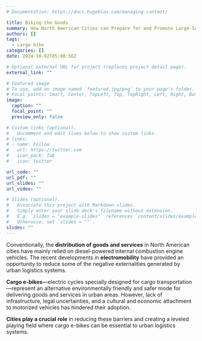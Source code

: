 ```yaml
---
# Documentation: https://docs.hugoblox.com/managing-content/

title: Biking the Goods
summary: How North American Cities can Prepare for and Promote Large-Scale Adoption of Cargo e-Bikes
authors: []
tags:
  - cargo bike
categories: []
date: 2024-10-02T05:00:56Z

# Optional external URL for project (replaces project detail page).
external_link: ""

# Featured image
# To use, add an image named `featured.jpg/png` to your page's folder.
# Focal points: Smart, Center, TopLeft, Top, TopRight, Left, Right, BottomLeft, Bottom, BottomRight.
image:
  caption: ""
  focal_point: ""
  preview_only: false

# Custom links (optional).
#   Uncomment and edit lines below to show custom links.
# links:
# - name: Follow
#   url: https://twitter.com
#   icon_pack: fab
#   icon: twitter

url_code: ""
url_pdf: ""
url_slides: ""
url_video: ""

# Slides (optional).
#   Associate this project with Markdown slides.
#   Simply enter your slide deck's filename without extension.
#   E.g. `slides = "example-slides"` references `content/slides/example-slides.md`.
#   Otherwise, set `slides = ""`.
slides: ""
---
```


Conventionally, the **distribution of goods and services** in North American cities have mainly relied on diesel-powered internal combustion engine vehicles. The recent developments in **electromobility** have provided an opportunity to reduce some of the negative externalities generated by urban logistics systems. 

**Cargo e-bikes**—electric cycles specially designed for cargo transportation—represent an alternative environmentally friendly and safer mode for delivering goods and services in urban areas. However, lack of infrastructure, legal uncertainties, and a cultural and economic attachment to motorized vehicles has hindered their adoption. 

**Cities play a crucial role** in reducing these barriers and creating a leveled playing field where cargo e-bikes can be essential to urban logistics systems.




